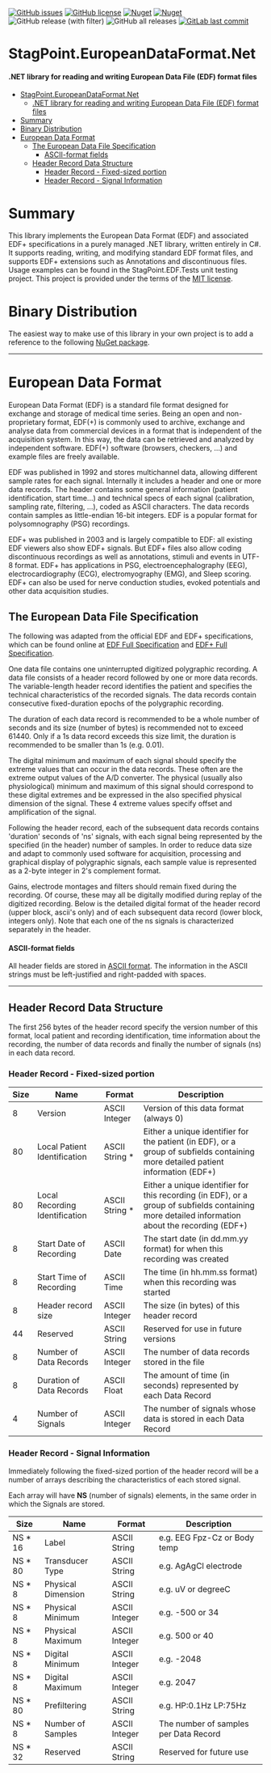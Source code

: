 [![GitHub issues](https://img.shields.io/github/issues/StagPoint/StagPoint.EuropeanDataFormat.Net.svg)](https://GitHub.com/StagPoint/StagPoint.EuropeanDataFormat.Net/issues/)
[![GitHub license](https://img.shields.io/github/license/StagPoint/StagPoint.EuropeanDataFormat.Net.svg)](https://github.com/StagPoint/StagPoint.EuropeanDataFormat.Net/blob/master/LICENSE)
[![Nuget](https://img.shields.io/nuget/v/StagPoint.EuropeanDataFormat.Net)](https://www.nuget.org/packages/StagPoint.EuropeanDataFormat.Net/)
[![Nuget](https://img.shields.io/nuget/dt/StagPoint.EuropeanDataFormat.Net)](https://www.nuget.org/packages/StagPoint.EuropeanDataFormat.Net/)
![GitHub release (with filter)](https://img.shields.io/github/v/release/StagPoint/StagPoint.EuropeanDataFormat.Net)
![GitHub all releases](https://img.shields.io/github/downloads/StagPoint/StagPoint.EuropeanDataFormat.net/total)
[![GitLab last commit](https://badgen.net/github/last-commit/StagPoint/StagPoint.EuropeanDataFormat.net/)](https://github.com/StagPoint/StagPoint.EuropeanDataFormat.net/-/commits)

# StagPoint.EuropeanDataFormat.Net
#### .NET library for reading and writing European Data File (EDF) format files

<!-- TOC -->
* [StagPoint.EuropeanDataFormat.Net](#stagpointeuropeandataformatnet)
  * [.NET library for reading and writing European Data File (EDF) format files](#net-library-for-reading-and-writing-european-data-file-edf-format-files)
* [Summary](#summary)
* [Binary Distribution](#binary-distribution)
* [European Data Format](#european-data-format)
  * [The European Data File Specification](#the-european-data-file-specification)
      * [ASCII-format fields](#ascii-format-fields)
  * [Header Record Data Structure](#header-record-data-structure)
    * [Header Record - Fixed-sized portion](#header-record---fixed-sized-portion)
    * [Header Record - Signal Information](#header-record---signal-information)
<!-- TOC -->

# Summary

This library implements the European Data Format (EDF) and associated EDF+ specifications in a purely managed .NET library, written entirely in C#. 
It supports reading, writing, and modifying standard EDF format files, and supports EDF+ extensions such as Annotations and discontinuous files.
Usage examples can be found in the StagPoint.EDF.Tests unit testing project. This project is provided under the terms of the [MIT license](http://choosealicense.com/licenses/mit/).

# Binary Distribution

The easiest way to make use of this library in your own project is to add a reference to the following [NuGet package](https://www.nuget.org/packages/StagPoint.EuropeanDataFormat.Net/).

---

# European Data Format

European Data Format (EDF) is a standard file format designed for exchange and storage of medical time series. Being an open and non-proprietary format, EDF(+) is commonly used to archive, exchange and analyse data from commercial devices in a format that is independent of the acquisition system. In this way, the data can be retrieved and analyzed by independent software. EDF(+) software (browsers, checkers, ...) and example files are freely available.

EDF was published in 1992 and stores multichannel data, allowing different sample rates for each signal. Internally it includes a header and one or more data records. The header contains some general information (patient identification, start time...) and technical specs of each signal (calibration, sampling rate, filtering, ...), coded as ASCII characters. The data records contain samples as little-endian 16-bit integers. EDF is a popular format for polysomnography (PSG) recordings.

EDF+ was published in 2003 and is largely compatible to EDF: all existing EDF viewers also show EDF+ signals. But EDF+ files also allow coding discontinuous recordings as well as annotations, stimuli and events in UTF-8 format. EDF+ has applications in PSG, electroencephalography (EEG), electrocardiography (ECG), electromyography (EMG), and Sleep scoring. EDF+ can also be used for nerve conduction studies, evoked potentials and other data acquisition studies.

## The European Data File Specification

The following was adapted from the official EDF and EDF+ specifications, which can be found online at [EDF Full Specification](https://www.edfplus.info/specs/edf.html) and [EDF+ Full Specification](https://www.edfplus.info/specs/edfplus.html).

One data file contains one uninterrupted digitized polygraphic recording. A data file consists of a header record followed by one or more data records. The variable-length header record identifies the patient and specifies the technical characteristics of the recorded signals. The data records contain consecutive fixed-duration epochs of the polygraphic recording.

The duration of each data record is recommended to be a whole number of seconds and its size (number of bytes) is recommended not to exceed 61440. Only if a 1s data record exceeds this size limit, the duration is recommended to be smaller than 1s (e.g. 0.01).

The digital minimum and maximum of each signal should specify the extreme values that can occur in the data records. These often are the extreme output values of the A/D converter. The physical (usually also physiological) minimum and maximum of this signal should correspond to these digital extremes and be expressed in the also specified physical dimension of the signal. These 4 extreme values specify offset and amplification of the signal.

Following the header record, each of the subsequent data records contains 'duration' seconds of 'ns' signals, with each signal being represented by the specified (in the header) number of samples. In order to reduce data size and adapt to commonly used software for acquisition, processing and graphical display of polygraphic signals, each sample value is represented as a 2-byte integer in 2's complement format. 

Gains, electrode montages and filters should remain fixed during the recording. Of course, these may all be digitally modified during replay of the digitized recording.
Below is the detailed digital format of the header record (upper block, ascii's only) and of each subsequent data record (lower block, integers only). Note that each one of the ns signals is characterized separately in the header.

#### ASCII-format fields

All header fields are stored in [ASCII format](https://en.wikipedia.org/wiki/ASCII). The information in the ASCII strings must be left-justified and right-padded with spaces.

---

## Header Record Data Structure

The first 256 bytes of the header record specify the version number of this format, local patient and recording identification, time information about the recording, the number of data records and finally the number of signals (ns) in each data record. 

### Header Record - Fixed-sized portion

| Size | Name                           | Format         | Description                                                                                                                                     |
|------|--------------------------------|----------------|-------------------------------------------------------------------------------------------------------------------------------------------------|
| 8    | Version                        | ASCII Integer  | Version of this data format (always 0)                                                                                                          |
| 80   | Local Patient Identification   | ASCII String * | Either a unique identifier for the patient (in EDF), or a group of subfields containing more detailed patient information (EDF+)                |
| 80   | Local Recording Identification | ASCII String * | Either a unique identifier for this recording (in EDF), or a group of subfields containing more detailed information about the recording (EDF+) |
| 8    | Start Date of Recording        | ASCII Date     | The start date (in dd.mm.yy format) for when this recording was created                                                                         |
| 8    | Start Time of Recording        | ASCII Time     | The time (in hh.mm.ss format) when this recording was started                                                                                   |
| 8    | Header record size             | ASCII Integer  | The size (in bytes) of this header record                                                                                                       |
| 44   | Reserved                       | ASCII String   | Reserved for use in future versions                                                                                                             |
| 8    | Number of Data Records         | ASCII Integer  | The number of data records stored in the file                                                                                                   |
| 8    | Duration of Data Records       | ASCII Float    | The amount of time (in seconds) represented by each Data Record                                                                                 |
| 4    | Number of Signals              | ASCII Integer  | The number of signals whose data is stored in each Data Record                                                                                  |

### Header Record - Signal Information
Immediately following the fixed-sized portion of the header record will be a number of arrays describing the characteristics of each stored signal.

Each array will have **NS** (number of signals) elements, in the same order in which the Signals are stored. 

| Size    | Name               | Format        | Description                             |
|---------|--------------------|---------------|-----------------------------------------|
| NS * 16 | Label              | ASCII String  | e.g. EEG Fpz-Cz or Body temp            |
| NS * 80 | Transducer Type    | ASCII String  | e.g. AgAgCl electrode                   |
| NS * 8  | Physical Dimension | ASCII String  | e.g. uV or degreeC                      |
| NS * 8  | Physical Minimum   | ASCII Integer | e.g. -500 or 34                         |
| NS * 8  | Physical Maximum   | ASCII Integer | e.g. 500 or 40                          |
| NS * 8  | Digital Minimum    | ASCII Integer | e.g. -2048                              |
| NS * 8  | Digital Maximum    | ASCII Integer | e.g. 2047                               |
| NS * 80 | Prefiltering       | ASCII String  | e.g. HP:0.1Hz LP:75Hz                   |
| NS * 8  | Number of Samples  | ASCII Integer | The number of samples per Data Record   |
| NS * 32 | Reserved           | ASCII String  | Reserved for future use                 |


